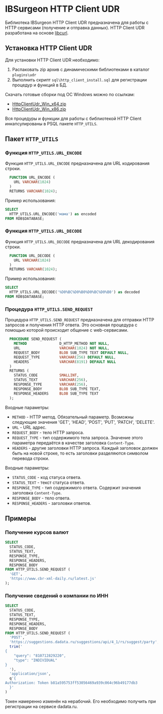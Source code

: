 # IBSurgeon HTTP Client UDR

Библиотека IBSurgeon HTTP Client UDR предназначена для работы с HTTP сервисами (получение и отправка данных).
HTTP Client UDR разработана на основе [libcurl](https://curl.se/libcurl/).

## Установка HTTP Client UDR

Для установки HTTP Client UDR необходимо:

1. Распаковать zip архив с динамическими библиотеками в каталог `plugins\udr`
2. Выполнить скрипт `sql\http_client_install.sql` для регистрации процедур и функций в БД. 

Скачать готовые сборки под ОС Windows можно по ссылкам:
* [HttpClientUdr_Win_x64.zip](https://github.com/IBSurgeon/http_client_udr/releases/download/0.9_Beta/HttpClientUdr_Win_x64.zip)
* [HttpClientUdr_Win_x86.zip](https://github.com/IBSurgeon/http_client_udr/releases/download/0.9_Beta/HttpClientUdr_Win_x86.zip)


Вся процедуры и функции для работы с библиотекой HTTP Client инкапсулированы в PSQL пакете `HTTP_UTILS`.

## Пакет `HTTP_UTILS`

### Функция `HTTP_UTILS.URL_ENCODE`

Функция `HTTP_UTILS.URL_ENCODE` предназначена для URL кодирования строки.

```sql
  FUNCTION URL_ENCODE (
    URL VARCHAR(1024)
  )
  RETURNS VARCHAR(1024);
```

Пример использования:

```sql
SELECT
  HTTP_UTILS.URL_ENCODE('мама') as encoded
FROM RDB$DATABASE;
```

### Функция `HTTP_UTILS.URL_DECODE`

Функция `HTTP_UTILS.URL_DECODE` предназначена для URL декодирования строки.

```sql
  FUNCTION URL_DECODE (
    URL VARCHAR(1024)
  )
  RETURNS VARCHAR(1024);
```

Пример использования:

```sql
SELECT
  HTTP_UTILS.URL_DECODE('%D0%BC%D0%B0%D0%BC%D0%B0') as decoded
FROM RDB$DATABASE;
```

### Процедура `HTTP_UTILS.SEND_REQUEST`

Процедура `HTTP_UTILS.SEND_REQUEST` предназначена для отправки HTTP запросов и получения HTTP ответа. 
Это основная процедура с помощью которой происходит общение с web-сервисами.

```sql
  PROCEDURE SEND_REQUEST (
    METHOD               D_HTTP_METHOD NOT NULL,
    URL                  VARCHAR(1024) NOT NULL,
    REQUEST_BODY         BLOB SUB_TYPE TEXT DEFAULT NULL,
    REQUEST_TYPE         VARCHAR(256) DEFAULT NULL,
    HEADERS              VARCHAR(8191) DEFAULT NULL
  )
  RETURNS (
    STATUS_CODE          SMALLINT,
    STATUS_TEXT          VARCHAR(256),
    RESPONSE_TYPE        VARCHAR(256),
    RESPONSE_BODY        BLOB SUB_TYPE TEXT,
    RESPONSE_HEADERS     BLOB SUB_TYPE TEXT
  );
```

Входные параметры:

- `METHOD` - HTTP метод. Обязательный параметр. Возможны следующие значения 'GET', 'HEAD', 'POST', 'PUT', 'PATCH', 'DELETE'.
- `URL` - URL адрес.
- `REQUEST_BODY` - тело HTTP запроса.
- `REQUEST_TYPE` - тип содержимого тела запроса. Значение этого параметра передаётся в качестве заголовка `Content-Type`.
- `HEADERS` - другие заголовки HTTP запроса. Каждый заголовок должен быть на новой строке, то есть заголовки разделяются символом перевода строки.

Входные параметры:

- `STATUS_CODE` - код статуса ответа.
- `STATUS_TEXT` - текст статуса ответа.
- `RESPONSE_TYPE` - тип содержимого ответа. Содержит значения заголовка `Content-Type`.
- `RESPONSE_BODY` - тело ответа.
- `RESPONSE_HEADERS` - заголовки ответов.

## Примеры

### Получение курсов валют

```sql
SELECT
  STATUS_CODE,
  STATUS_TEXT,
  RESPONSE_TYPE,
  RESPONSE_HEADERS,
  RESPONSE_BODY
FROM HTTP_UTILS.SEND_REQUEST (
  'GET',
  'https://www.cbr-xml-daily.ru/latest.js'
);
```

### Получение сведений о компании по ИНН

```sql
SELECT
  STATUS_CODE,
  STATUS_TEXT,
  RESPONSE_TYPE,
  RESPONSE_HEADERS,
  RESPONSE_BODY
FROM HTTP_UTILS.SEND_REQUEST (
  'POST',
  'https://suggestions.dadata.ru/suggestions/api/4_1/rs/suggest/party',
  trim('
{
    "query": "810712829220",
    "type": "INDIVIDUAL"
}
  '),
  'application/json',
  q'{
Authorization: Token b81a595753ff53056469a939c064c96b49177db3
  }'
)
```

Токен намеренно изменён на нерабочий. Его необходимо получить при регистрации на сервисе dadata.ru.


